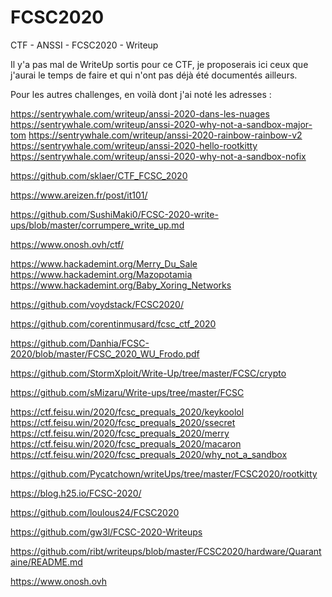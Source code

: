 # FCSC2020
CTF - ANSSI - FCSC2020 - Writeup

Il y'a pas mal de WriteUp sortis pour ce CTF, je proposerais ici ceux que j'aurai le temps de faire et qui n'ont pas déjà été documentés ailleurs.



Pour les autres challenges, en voilà dont j'ai noté les adresses :

https://sentrywhale.com/writeup/anssi-2020-dans-les-nuages
https://sentrywhale.com/writeup/anssi-2020-why-not-a-sandbox-major-tom
https://sentrywhale.com/writeup/anssi-2020-rainbow-rainbow-v2
https://sentrywhale.com/writeup/anssi-2020-hello-rootkitty
https://sentrywhale.com/writeup/anssi-2020-why-not-a-sandbox-nofix

https://github.com/sklaer/CTF_FCSC_2020

https://www.areizen.fr/post/it101/

https://github.com/SushiMaki0/FCSC-2020-write-ups/blob/master/corrumpere_write_up.md

https://www.onosh.ovh/ctf/

https://www.hackademint.org/Merry_Du_Sale
https://www.hackademint.org/Mazopotamia
https://www.hackademint.org/Baby_Xoring_Networks

https://github.com/voydstack/FCSC2020/

https://github.com/corentinmusard/fcsc_ctf_2020

https://github.com/Danhia/FCSC-2020/blob/master/FCSC_2020_WU_Frodo.pdf

https://github.com/StormXploit/Write-Up/tree/master/FCSC/crypto

https://github.com/sMizaru/Write-ups/tree/master/FCSC

https://ctf.feisu.win/2020/fcsc_prequals_2020/keykoolol
https://ctf.feisu.win/2020/fcsc_prequals_2020/ssecret
https://ctf.feisu.win/2020/fcsc_prequals_2020/merry
https://ctf.feisu.win/2020/fcsc_prequals_2020/macaron
https://ctf.feisu.win/2020/fcsc_prequals_2020/why_not_a_sandbox

https://github.com/Pycatchown/writeUps/tree/master/FCSC2020/rootkitty

https://blog.h25.io/FCSC-2020/

https://github.com/loulous24/FCSC2020

https://github.com/gw3l/FCSC-2020-Writeups

https://github.com/ribt/writeups/blob/master/FCSC2020/hardware/Quarantaine/README.md

https://www.onosh.ovh

